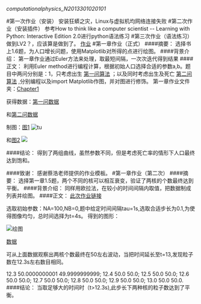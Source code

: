_computationalphysics_N2013301020101_


#第一次作业（安装）
安装狂蟒之灾，Linux与虚拟机均网络连接失败
#第二次作业（安装插件）
参考How to think like a computer scientist -- Learning with Python: Interactive Edition 2.0进行python语法练习
#第三次作业（语法练习）
做到LV2？，应该算是做到了。
  [作业](https://github.com/whuerZS/computationalphysics_N2013301020101/blob/master/EX1%20LV1-lv2.py) 
#第一章作业（正式）
####摘要：
选择书上1.6题，为人口增长问题，使用Matplotlib对所得的点进行绘图。
####背景介绍：
第一章作业通过Euler方法来处理，取最短间隔，一次次迭代得到结果
####正文：
利用Euler method进行编程计算，根据初始人口选择合适的参数a,b。题目中两问分别是：1，只考虑出生
[第一问算法](https://github.com/whuerZS/computationalphysics_N2013301020101/blob/master/Chapter1/Ex1-6.1.py)
 ；以及同时考虑出生及死亡
[第二问算法](https://github.com/whuerZS/computationalphysics_N2013301020101/blob/master/Chapter1/Ex1-6.1.py) ,分别编程以及import Matplotlib作图，并对图进行修饰。
第一章作业文件夹：[Chapter1](https://github.com/whuerZS/computationalphysics_N2013301020101/tree/master/Chapter1)

获得数据：[第一问数据](https://github.com/whuerZS/computationalphysics_N2013301020101/blob/master/Chapter1/1-6.1.txt)

和[第二问数据](https://github.com/whuerZS/computationalphysics_N2013301020101/blob/master/Chapter1/1-6.2.txt)

制图：[图1](https://github.com/whuerZS/computationalphysics_N2013301020101/blob/master/Chapter1/figure_6.1.png)
![tu](https://raw.githubusercontent.com/whuerZS/computationalphysics_N2013301020101/master/Chapter1/figure_6.1.png)

和[图2](https://github.com/whuerZS/computationalphysics_N2013301020101/blob/master/Chapter1/figure_6.2.png)
![](https://raw.githubusercontent.com/whuerZS/computationalphysics_N2013301020101/master/Chapter1/figure_6.2.png)

####结论：
得到了两组曲线，虽然参数不同，但是考虑死亡率的情形下人口最终达到饱和。

####致谢：
感谢蔡浩老师提供的作业模板。
#第一章作业（第二次）
####摘要：
选择第一章1.5题，两个不同的核可以相互衰变，验证了两核的个数最终达到平衡。
####背景介绍：
同样用欧拉法，在较小的时间间隔内取值，把数据制成列表并绘图。
####正文：
[此次作业链接](https://github.com/whuerZS/computationalphysics_N2013301020101/tree/master/Chapter1/Chapter1%EF%BC%88%E7%AC%AC%E4%BA%8C%E6%AC%A1%EF%BC%89)


选取初始参数：NA=100,NB=0,题中给定时间间隔tau=1s,选取合适步长为0.1,为使得图像均匀，总时间选择为t=4s。
得到的图形：


![绘图](https://raw.githubusercontent.com/whuerZS/computationalphysics_N2013301020101/master/Chapter1/Chapter1%EF%BC%88%E7%AC%AC%E4%BA%8C%E6%AC%A1%EF%BC%89/figure_1.png)

[数据](https://github.com/whuerZS/computationalphysics_N2013301020101/blob/master/Chapter1/Chapter1%EF%BC%88%E7%AC%AC%E4%BA%8C%E6%AC%A1%EF%BC%89/%E6%95%B0%E6%8D%AE.txt)


可从上面数据观察出两核个数最终在50左右波动，当把时间延长至t=13,发现粒子数在12.3s左右数目相同。


12.3 50.0000000001 49.9999999999;
12.4 50.0 50.0;
12.5 50.0 50.0;
12.6 50.0 50.0;
12.7 50.0 50.0;
12.8 50.0 50.0;
12.9 50.0 50.0;
13.0 50.0 50.0.
####结论：
当取足够大的时间时（t>12.3s),此步长下两种核的粒子数达到了平衡。








